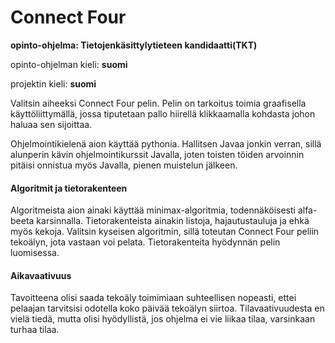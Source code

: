 # Connect Four
**opinto-ohjelma: Tietojenkäsittylytieteen kandidaatti(TKT)**

opinto-ohjelman kieli: **suomi**

projektin kieli: **suomi**


Valitsin aiheeksi Connect Four pelin. Pelin on tarkoitus toimia graafisella käyttöliittymällä, jossa tiputetaan pallo hiirellä klikkaamalla kohdasta johon haluaa sen sijoittaa.

Ohjelmointikielenä aion käyttää pythonia. Hallitsen Javaa jonkin verran, sillä alunperin kävin ohjelmointikurssit Javalla, joten toisten töiden arvoinnin pitäisi onnistua myös Javalla, pienen muistelun jälkeen.

#### Algoritmit ja tietorakenteen

Algoritmeista aion ainaki käyttää minimax-algoritmia, todennäköisesti alfa-beeta karsinnalla. Tietorakenteista ainakin listoja, hajautustauluja ja ehkä myös kekoja.
Valitsin kyseisen algoritmin, sillä toteutan Connect Four peliin tekoälyn, jota vastaan voi pelata. Tietorakenteita hyödynnän pelin luomisessa.

#### Aikavaativuus

Tavoitteena olisi saada tekoäly toimimiaan suhteellisen nopeasti, ettei pelaajan tarvitsisi odotella koko päivää tekoälyn siirtoa.
Tilavaativuudesta en vielä tiedä, mutta olisi hyödyllistä, jos ohjelma ei vie liikaa tilaa, varsinkaan turhaa tilaa.
